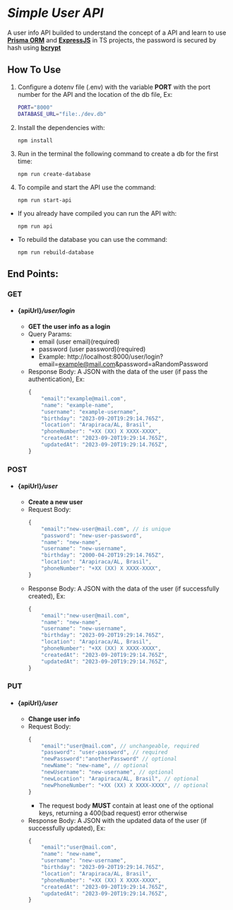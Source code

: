 # **_Simple User API_**

A user info API builded to understand the concept of a API and learn to use **[Prisma ORM](https://www.prisma.io)** and **[ExpressJS](https://expressjs.com)** in TS projects, the password is secured by hash using **[bcrypt](https://github.com/kelektiv/node.bcrypt.js#readme)**

## **How To Use**

1. Configure a dotenv file (.env) with the variable **PORT** with the port number for the API and the location of the db file, Ex:
   ```sh
   PORT="8000"
   DATABASE_URL="file:./dev.db"
   ```
2. Install the dependencies with:
   ```console
   npm install
   ```
3. Run in the terminal the following command to create a db for the first time:
   ```console
   npm run create-database
   ```
4. To compile and start the API use the command:
   ```console
   npm run start-api
   ```

- If you already have compiled you can run the API with:
  ```console
  npm run api
  ```
- To rebuild the database you can use the command:
  ```console
  npm run rebuild-database
  ```

## **End Points:**

### **GET**

- #### {apiUrl}**_/user/login_**
  - **GET the user info as a login**
  - Query Params:
    - email (user email)(required)
    - password (user password)(required)
    - Example: http://localhost:8000/user/login?email=example@mail.com&password=aRandomPassword
  - Response Body:
    A JSON with the data of the user (if pass the authentication), Ex:
    ```javascript
    {
        "email":"example@mail.com",
        "name": "example-name",
        "username": "example-username",
        "birthday": "2023-09-20T19:29:14.765Z",
        "location": "Arapiraca/AL, Brasil",
        "phoneNumber": "+XX (XX) X XXXX-XXXX",
        "createdAt": "2023-09-20T19:29:14.765Z",
        "updatedAt": "2023-09-20T19:29:14.765Z",
    }
    ```

### **POST**

- #### {apiUrl}**_/user_**
  - **Create a new user**
  - Request Body:
    ```javascript
    {
        "email":"new-user@mail.com", // is unique
        "password": "new-user-password",
        "name": "new-name",
        "username": "new-username",
        "birthday": "2000-04-20T19:29:14.765Z",
        "location": "Arapiraca/AL, Brasil",
        "phoneNumber": "+XX (XX) X XXXX-XXXX",
    }
    ```
  - Response Body:
    A JSON with the data of the user (if successfully created), Ex:
    ```javascript
    {
        "email":"new-user@mail.com",
        "name": "new-name",
        "username": "new-username",
        "birthday": "2023-09-20T19:29:14.765Z",
        "location": "Arapiraca/AL, Brasil",
        "phoneNumber": "+XX (XX) X XXXX-XXXX",
        "createdAt": "2023-09-20T19:29:14.765Z",
        "updatedAt": "2023-09-20T19:29:14.765Z",
    }
    ```

### **PUT**

- #### {apiUrl}**_/user_**
  - **Change user info**
  - Request Body:
    ```javascript
    {
        "email":"user@mail.com", // unchangeable, required
        "password": "user-password", // required
        "newPassword":"anotherPassword" // optional
        "newName": "new-name", // optional
        "newUsername": "new-username", // optional
        "newLocation": "Arapiraca/AL, Brasil", // optional
        "newPhoneNumber": "+XX (XX) X XXXX-XXXX", // optional
    }
    ```
    - The request body **MUST** contain at least one of the optional keys, returning a 400(bad request) error otherwise
  - Response Body:
    A JSON with the updated data of the user (if successfully updated), Ex:
    ```javascript
    {
        "email":"user@mail.com",
        "name": "new-name",
        "username": "new-username",
        "birthday": "2023-09-20T19:29:14.765Z",
        "location": "Arapiraca/AL, Brasil",
        "phoneNumber": "+XX (XX) X XXXX-XXXX",
        "createdAt": "2023-09-20T19:29:14.765Z",
        "updatedAt": "2023-09-20T19:29:14.765Z",
    }
    ```
